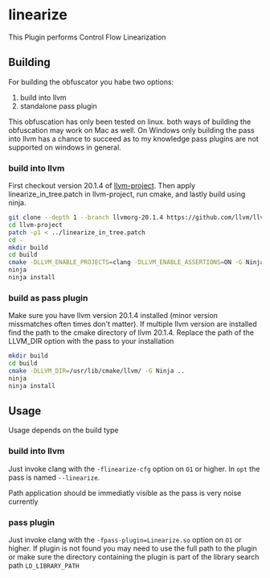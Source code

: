 # linearize

This Plugin performs Control Flow Linearization

## Building

For building the obfuscator you habe two options:
1. build into llvm
2. standalone pass plugin

This obfuscation has only been tested on linux.
both ways of building the obfuscation may work on Mac as well.
On Windows only building the pass into llvm has a chance to succeed as to my knowledge pass plugins are not supported on windows in general.

### build into llvm

First checkout version 20.1.4 of [llvm-project](https://github.com/llvm/llvm-project).
Then apply linearize\_in\_tree.patch in llvm-project, run cmake, and lastly build using ninja.

```Bash
git clone --depth 1 --branch llvmorg-20.1.4 https://github.com/llvm/llvm-project
cd llvm-project
patch -p1 < ../linearize_in_tree.patch
cd -
mkdir build
cd build
cmake -DLLVM_ENABLE_PROJECTS=clang -DLLVM_ENABLE_ASSERTIONS=ON -G Ninja ../llvm-project/llvm
ninja
ninja install
```

### build as pass plugin

Make sure you have llvm version 20.1.4 installed (minor version missmatches often times don't matter).
If multiple llvm version are installed find the path to the cmake directory of llvm 20.1.4.
Replace the path of the LLVM\_DIR option with the pass to your installation

```Bash
mkdir build
cd build
cmake -DLLVM_DIR=/usr/lib/cmake/llvm/ -G Ninja ..
ninja
ninja install
```

## Usage

Usage depends on the build type

### build into llvm

Just invoke clang with the `-flinearize-cfg` option on `O1` or higher.
In `opt` the pass is named `--linearize`.

Path application should be immediatly visible as the pass is very noise currently

### pass plugin

Just invoke clang with the `-fpass-plugin=Linearize.so` option on `O1` or higher.
If plugin is not found you may need to use the full path to the plugin or make sure
the directory containing the plugin is part of the library search path `LD_LIBRARY_PATH`
